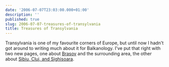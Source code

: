 ```yaml
---
date: '2006-07-07T23:03:00.000+01:00'
description: ''
published: true
slug: 2006-07-07-treasures-of-transylvania
title: Treasures of Transylvania
---
```


Transylvania is one of my favourite corners of Europe, but until now I hadn't got around to writing much about it for Balkanology. I've put that right with two new pages, one about <a href="http://www.balkanology.com/romania/article_brasov.html">Brasov</a> and the surrounding area, the other about <a href="http://www.balkanology.com/romania/article_transylvania.html">Sibiu, Cluj, and Sighisoara</a>.
